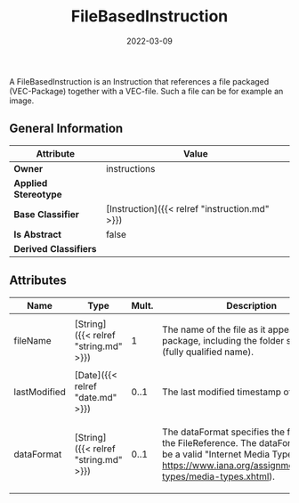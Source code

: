 ﻿---
title: FileBasedInstruction
toc: false
type: specs
date: "2022-03-09"
draft: false
specification: VEC
version: 2.0.0
documentType: "Recommendation"
elementType: Class
classes:
  - FileBasedInstruction
menu_name: vec-2.0.0
---
<p> A FileBasedInstruction is an Instruction that references a file packaged (VEC-Package) together with a VEC-file. Such a file can be for example an image.      </p>

## General Information

| Attribute               | Value |
|-------------------------|-------|
| **Owner**               | instructions |
| **Applied Stereotype**  |   |
| **Base Classifier**     | [Instruction]({{< relref "instruction.md" >}})<br/>  |
| **Is Abstract**         | false |
| **Derived Classifiers** |   |

## Attributes
|  Name  |  Type  |  Mult.  |  Description  |  Owning Classifier  |
|--------|--------|---------|---------------|--------------|
|fileName | [String]({{< relref "string.md" >}}) | 1 | <p> The name of the file as it appears in the package, including the folder structure (fully qualified name).      </p> | [FileBasedInstruction]({{< relref "filebasedinstruction.md" >}}) |
|lastModified | [Date]({{< relref "date.md" >}}) | 0..1 | <p>The last modified timestamp of the file.  </p> | [FileBasedInstruction]({{< relref "filebasedinstruction.md" >}}) |
|dataFormat | [String]({{< relref "string.md" >}}) | 0..1 | <p> The dataFormat specifies the format of the FileReference. The dataFormat has to be a valid &quot;Internet Media Type&quot; (see <a href="https://www.iana.org/assignments/media-types/media-types.xhtml">https://www.iana.org/assignments/media-types/media-types.xhtml</a>).      </p> | [FileBasedInstruction]({{< relref "filebasedinstruction.md" >}}) |

